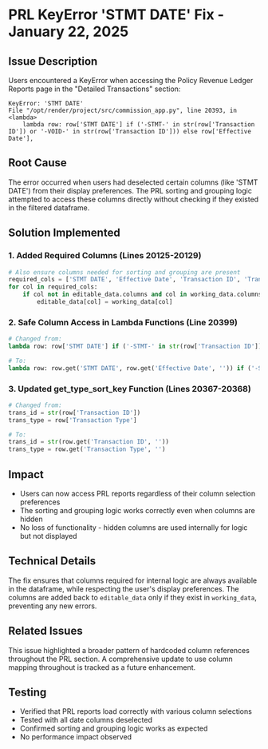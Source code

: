 # PRL KeyError 'STMT DATE' Fix - January 22, 2025

## Issue Description
Users encountered a KeyError when accessing the Policy Revenue Ledger Reports page in the "Detailed Transactions" section:
```
KeyError: 'STMT DATE'
File "/opt/render/project/src/commission_app.py", line 20393, in <lambda>
    lambda row: row['STMT DATE'] if ('-STMT-' in str(row['Transaction ID']) or '-VOID-' in str(row['Transaction ID'])) else row['Effective Date'],
```

## Root Cause
The error occurred when users had deselected certain columns (like 'STMT DATE') from their display preferences. The PRL sorting and grouping logic attempted to access these columns directly without checking if they existed in the filtered dataframe.

## Solution Implemented

### 1. Added Required Columns (Lines 20125-20129)
```python
# Also ensure columns needed for sorting and grouping are present
required_cols = ['STMT DATE', 'Effective Date', 'Transaction ID', 'Transaction Type', 'Policy Number', 'X-DATE']
for col in required_cols:
    if col not in editable_data.columns and col in working_data.columns:
        editable_data[col] = working_data[col]
```

### 2. Safe Column Access in Lambda Functions (Line 20399)
```python
# Changed from:
lambda row: row['STMT DATE'] if ('-STMT-' in str(row['Transaction ID']) or '-VOID-' in str(row['Transaction ID'])) else row['Effective Date']

# To:
lambda row: row.get('STMT DATE', row.get('Effective Date', '')) if ('-STMT-' in str(row.get('Transaction ID', '')) or '-VOID-' in str(row.get('Transaction ID', ''))) else row.get('Effective Date', '')
```

### 3. Updated get_type_sort_key Function (Lines 20367-20368)
```python
# Changed from:
trans_id = str(row['Transaction ID'])
trans_type = row['Transaction Type']

# To:
trans_id = str(row.get('Transaction ID', ''))
trans_type = row.get('Transaction Type', '')
```

## Impact
- Users can now access PRL reports regardless of their column selection preferences
- The sorting and grouping logic works correctly even when columns are hidden
- No loss of functionality - hidden columns are used internally for logic but not displayed

## Technical Details
The fix ensures that columns required for internal logic are always available in the dataframe, while respecting the user's display preferences. The columns are added back to `editable_data` only if they exist in `working_data`, preventing any new errors.

## Related Issues
This issue highlighted a broader pattern of hardcoded column references throughout the PRL section. A comprehensive update to use column mapping throughout is tracked as a future enhancement.

## Testing
- Verified that PRL reports load correctly with various column selections
- Tested with all date columns deselected
- Confirmed sorting and grouping logic works as expected
- No performance impact observed